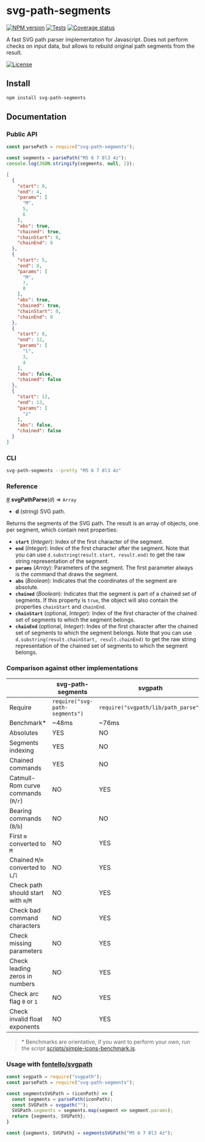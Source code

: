 # svg-path-segments

[![NPM version][npm-version-image]][npm-link]
[![Tests][tests-image]][tests-link]
[![Coverage status][coverage-image]][coverage-link]

A fast SVG path parser implementation for Javascript. Does not perform checks
on input data, but allows to rebuild original path segments from the result.

[![License][license-image]][license-link]

## Install

```bash
npm install svg-path-segments
```

## Documentation

### Public API

```js
const parsePath = require("svg-path-segments");

const segments = parsePath("M5 6 7 8l3 4z");
console.log(JSON.stringify(segments, null, 2));
```

```json
[
  {
    "start": 0,
    "end": 4,
    "params": [
      "M",
      5,
      6
    ],
    "abs": true,
    "chained": true,
    "chainStart": 0,
    "chainEnd": 8
  },
  {
    "start": 5,
    "end": 8,
    "params": [
      "M",
      7,
      8
    ],
    "abs": true,
    "chained": true,
    "chainStart": 0,
    "chainEnd": 8
  },
  {
    "start": 8,
    "end": 12,
    "params": [
      "l",
      3,
      4
    ],
    "abs": false,
    "chained": false
  },
  {
    "start": 12,
    "end": 13,
    "params": [
      "z"
    ],
    "abs": false,
    "chained": false
  }
]
```

### CLI

```bash
svg-path-segments --pretty "M5 6 7 8l3 4z"
```

### Reference

<a name="svgPathParse" href="#svgPathParse">#</a> <b>svgPathParse</b>(<i>d</i>)
⇒ `Array`

- **d** (string) SVG path.

Returns the segments of the SVG path. The result is an array of objects, one
per segment, which contain next properties:

- **`start`** (*Integer*): Index of the first character of the segment.
- **`end`** (*Integer*): Index of the first character after the segment. Note
 that you can use `d.substring(result.start, result.end)` to get the raw string
 representation of the segment.
- **`params`** (*Array*): Parameters of the segment. The first parameter always
 is the command that draws the segment.
- **`abs`** (*Boolean*): Indicates that the coordinates of the segment are
 absolute.
- **`chained`** (*Boolean*): Indicates that the segment is part of a chained
 set of segments. If this property is `true`, the object will also contain the
 properties `chainStart` and `chainEnd`.
- **`chainStart`** (optional, *Integer*): Index of the first character of the
 chained set of segments to which the segment belongs.
- **`chainEnd`** (optional, *Integer*): Index of the first character after the
 chained set of segments to which the segment belongs. Note that you can use
 `d.substring(result.chainStart, result.chainEnd)` to get the raw string
  representation of the chained set of segments to which the segment belongs.

### Comparison against other implementations

|  | svg-path-segments | svgpath |
|---|---|---|
| Require | `require("svg-path-segments")` | `require("svgpath/lib/path_parse")` |
| Benchmark\* | ~48ms | ~76ms |
| Absolutes | YES | NO |
| Segments indexing | YES | NO |
| Chained commands | YES | NO |
| Catmull-Rom curve commands (`R`/`r`) | NO | YES |
| Bearing commands (`B`/`b`) | NO | NO |
| First `m` converted to `M` | NO | YES |
| Chained `M`/`m` converted to `L`/`l` | NO | YES |
| Check path should start with `m`/`M` | NO | YES |
| Check bad command characters | NO | YES |
| Check missing parameters | NO | YES |
| Check leading zeros in numbers | NO | YES |
| Check arc flag `0` or `1` | NO | YES |
| Check invalid float exponents | NO | YES |

> \* Benchmarks are orientative, if you want to perform your own, run the script
  [scripts/simple-icons-benchmark.js][si-benchmark-link].

### Usage with [fontello/svgpath](https://github.com/fontello/svgpath)

```js
const svgpath = require("svgpath");
const parsePath = require("svg-path-segments");

const segmentsSVGPath = (iconPath) => {
  const segments = parsePath(iconPath);
  const SVGPath = svgpath("");
  SVGPath.segments = segments.map(segment => segment.params);
  return {segments, SVGPath};
}

const {segments, SVGPath} = segmentsSVGPath("M5 6 7 8l3 4z");
```

[npm-link]: https://www.npmjs.com/package/svg-path-segments
[npm-version-image]: https://img.shields.io/npm/v/svg-path-segments?logo=NPM
[tests-image]: https://img.shields.io/github/workflow/status/mondeja/svg-path-segments/CI?logo=github
[tests-link]: https://github.com/mondeja/svg-path-segments/actions?query=workflow%3ACI
[coverage-image]: https://img.shields.io/coveralls/github/mondeja/svg-path-segments?logo=coveralls
[coverage-link]: https://coveralls.io/github/mondeja/svg-path-segments?branch=master
[license-image]: https://img.shields.io/npm/l/svg-path-segments?color=brightgreen
[license-link]: https://github.com/mondeja/svg-path-segments/blob/master/LICENSE
[si-benchmark-link]: https://github.com/mondeja/svg-path-segments/blob/master/scripts/simple-icons-benchmark.js
